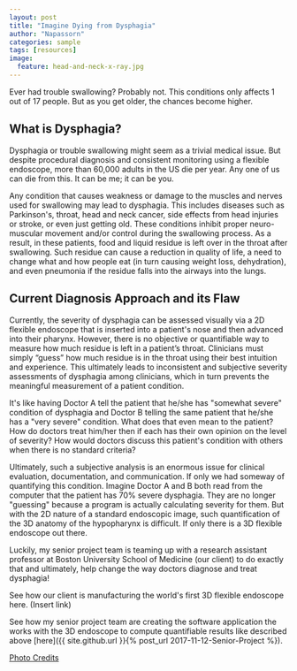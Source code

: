 ```yaml
---
layout: post
title: "Imagine Dying from Dysphagia"
author: "Napassorn"
categories: sample
tags: [resources]
image:
  feature: head-and-neck-x-ray.jpg
---
```


Ever had trouble swallowing? Probably not. This conditions only affects 1 out of 17 people. But as you get older, the chances become higher. 

## What is Dysphagia?
Dysphagia or trouble swallowing might seem as a trivial medical issue. But despite procedural diagnosis and consistent monitoring using a  flexible endoscope, more than 60,000 adults in the US die per year. Any one of us can die from this. It can be me; it can be you.  

Any condition that causes weakness or damage to the muscles and nerves used for swallowing may lead to dysphagia. This includes diseases such as Parkinson's, throat, head and neck cancer, side effects from head injuries or stroke, or even just getting old. These conditions inhibit proper neuro-muscular movement and/or control during the swallowing process. As a result, in these patients, food and liquid residue is left over in the throat after swallowing. Such residue can cause a reduction in quality of life, a need to change what and how people eat (in turn causing weight loss, dehydration), and even pneumonia if the residue falls into the airways into the lungs.

## Current Diagnosis Approach and its Flaw
Currently, the severity of dysphagia can be assessed visually via a 2D flexible endoscope that is inserted into a patient's nose and then advanced into their pharynx. However, there is no objective or quantifiable way to measure how much residue is left in a patient’s throat. Clinicians must simply “guess” how much residue is in the throat using their best intuition and experience. This ultimately leads to inconsistent and subjective severity assessments of dysphagia among clinicians, which in turn prevents the meaningful measurement of a patient condition. 

It's like having Doctor A tell the patient that he/she has "somewhat severe" condition of dysphagia and Doctor B telling the same patient that he/she has a "very severe" condition. What does that even mean to the patient? How do doctors treat him/her then if each has their own opinion on the level of severity? How would doctors discuss this patient's condition with others when there is no standard criteria?

Ultimately, such a subjective analysis is an enormous issue for clinical evaluation, documentation, and communication. If only we had someway of quantifying this condition. Imagine Doctor A and B both read from the computer that the patient has 70% severe dysphagia. They are no longer "guessing" because a program is actually calculating severity for them. But with the 2D nature of a standard endoscopic image, such quantification of the 3D anatomy of the hypopharynx is difficult. If only there is a 3D flexible endoscope out there.

Luckily, my senior project team is teaming up with a research assistant professor at Boston University School of Medicine (our client) to do exactly that and ultimately, help change the way doctors diagnose and treat dysphagia!

See how our client is manufacturing the world's first 3D flexible endoscope here. (Insert link)

See how my senior project team are creating the software application the works with the 3D endoscope to compute quantifiable results like described above [here]({{ site.github.url }}{% post_url 2017-11-12-Senior-Project %}).

[Photo Credits](https://www.medicalnewstoday.com/articles/177473.php)
